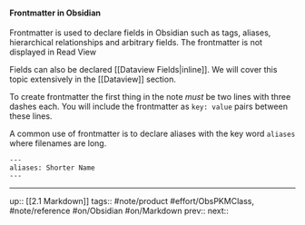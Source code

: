 #### Frontmatter in Obsidian

Frontmatter is used to declare fields in Obsidian such as tags, aliases, hierarchical relationships and arbitrary fields. The frontmatter is not displayed in Read View 

Fields can also be declared [[Dataview Fields|inline]]. We will cover this topic extensively in the [[Dataview]] section.

To create frontmatter the first thing in the note _must_ be two lines with three dashes each. You will include the frontmatter as `key: value` pairs between these lines.

A common use of frontmatter is to declare aliases with the key word `aliases` where filenames are long.

```
---
aliases: Shorter Name
---
```


---
up:: [[2.1 Markdown]]
tags:: #note/product #effort/ObsPKMClass, #note/reference #on/Obsidian #on/Markdown 
prev:: 
next:: 
